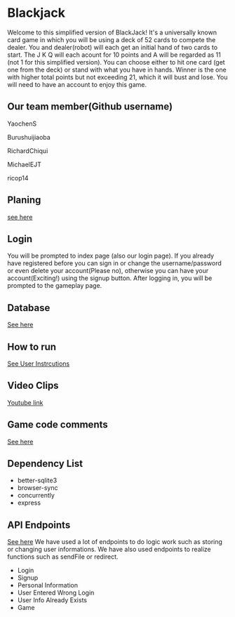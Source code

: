 # Blackjack

Welcome to this simplified version of BlackJack! It's a universally known card game in which you will be using a deck of 52 cards to compete the dealer. You and dealer(robot) will each get an initial hand of two cards to start. The J K Q will each acount for 10 points and A will be regarded as 11 (not 1 for this simplified version). You can choose either to hit one card (get one from the deck) or stand with what you have in hands. Winner is the one with higher total points but not exceeding 21, which it will bust and lose. You will need to have an account to enjoy this game. 

## Our team member(Github username)

YaochenS 

Burushuijiaoba

RichardChiqui 

MichaelEJT

ricop14

## Planing

[see here](/docs/Planning.pdf)

## Login

You will be prompted to index page (also our login page). If you already have registered before you can sign in or change the username/password or even delete your account(Please no), otherwise you can have your account(Exciting!) using the signup button. After logging in, you will be prompted to the gameplay page. 

## Database

[See here](/docs/database.md)

## How to run

[See User Instrcutions](https://github.com/MichaelEJT/blackjack_simulator/blob/main/user_instructions.pdf)

## Video Clips

[Youtube link](https://youtu.be/oIggSdOKtkc)

## Game code comments

[See here](/docs/code_comments.pdf)

## Dependency List
* better-sqlite3
* browser-sync
* concurrently
* express

## API Endpoints
[See here](/docs/endpoints.md)
We have used a lot of endpoints to do logic work such as storing or changing user informations. We have also used endpoints to realize functions such as sendFile or redirect.
* Login
* Signup
* Personal Information
* User Entered Wrong Login
* User Info Already Exists
* Game
